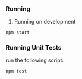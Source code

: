 ### Running

1. Running on development

```sh
npm start
```

### Running Unit Tests

run the following script:
```sh
npm test
```
